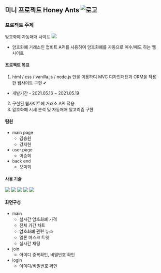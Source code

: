 

## 미니 프로젝트 Honey Ants <span>![로고](https://user-images.githubusercontent.com/68418005/118906639-1de97880-b959-11eb-97f7-07df502f994a.png)</span>


### 프로젝트 주제
암호화폐 자동매매 사이트 
<img src="https://img.shields.io/badge/-222222?style=plastic&logo=bitcoin&logoColor=white"/>

- 암호화폐 거래소인 업비트 API를 사용하여 암호화폐를 자동으로 매수/매도 하는 웹사이트 

#### 프로젝트 목표
1. html / css / vanilla.js / node.js 만을 이용하여 MVC 디자인패턴과 ORM을 적용한 웹사이트 구현 ✔︎
  - 개발기간 - 2021.05.16 ~ 2021.05.19
2. 구현된 웹사이트에 거래소 API 적용 
3. 암호화폐 시세 분석 및 자동매매 알고리즘 구현

#### 팀원
- main page
  - 김승원
  - 강지현
- user page 
  - 이승희
- back end
  - 오미희

#### 사용 기술

<p>
  <img src="https://img.shields.io/badge/HTML5-E34F26?style=plastic&logo=HTML5&logoColor=white"/>
  <img src="https://img.shields.io/badge/CSS3-1572B6?style=plastic&logo=CSS3&logoColor=white"/>
  <img src="https://img.shields.io/badge/JavaScript-F7DF1E?logo=JavaScript&logoColor=white&style=plastic" style="max-width: 100%; user-select: auto;">
  <img src="https://img.shields.io/badge/Node.js-339933?logo=node-dot-js&logoColor=white&style=plastic"/>
  <img src="https://img.shields.io/badge/MySQL-4479A1?style=plastic&logo=MySQL&logoColor=white"/>
</p>

#### 화면구성
- main
  - 실시간 암호화폐 가격
  - 전체 기간 차트
  - 암호화폐 관련 뉴스
  - 일론 머스크 트윗
  - 실시간 채팅
- join
  - 아이디 중복확인, 비밀번호 확인
- login
  - 아이디/비밀번호 확인





    


